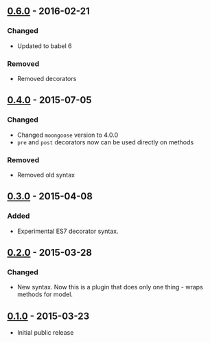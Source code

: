 ## [0.6.0] - 2016-02-21
### Changed
- Updated to babel 6

### Removed
- Removed decorators

## [0.4.0] - 2015-07-05
### Changed
- Changed `moongoose` version to 4.0.0
- `pre` and `post` decorators now can be used directly on methods

### Removed
- Removed old syntax

## [0.3.0] - 2015-04-08
### Added
- Experimental ES7 decorator syntax.

## [0.2.0] - 2015-03-28
### Changed
- New syntax. Now this is a plugin that does only one thing - wraps methods for model.

## [0.1.0] - 2015-03-23
- Initial public release

[0.6.0]: https://github.com/aksyonov/mongoose-class-wrapper/compare/v0.4.0...v0.6.0
[0.4.0]: https://github.com/aksyonov/mongoose-class-wrapper/compare/v0.3.0...v0.4.0
[0.3.0]: https://github.com/aksyonov/mongoose-class-wrapper/compare/v0.2.0...v0.3.0
[0.2.0]: https://github.com/aksyonov/mongoose-class-wrapper/compare/v0.1.0...v0.2.0
[0.1.0]: https://github.com/aksyonov/mongoose-class-wrapper/compare/ad484b7...v0.1.0

